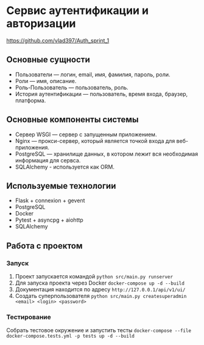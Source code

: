 # Сервис аутентификации и авторизации
https://github.com/vlad397/Auth_sprint_1
## Основные сущности
- Пользователи — логин, email, имя, фамилия, пароль, роли.
- Роли — имя, описание.
- Роль-Пользователь — пользователь, роль.
- История аутентификации — пользователь, время входа, браузер, платформа.

## Основные компоненты системы
- Cервер WSGI — сервер с запущенным приложением.
- Nginx — прокси-сервер, который является точкой входа для веб-приложения.
- PostgreSQL — хранилище данных, в котором лежит вся необходимая информация для сервса.
- SQLAlchemy - используется как ORM.

## Используемые технологии
- Flask + connexion + gevent
- PostgreSQL
- Docker
- Pytest + asyncpg + aiohttp
- SQLAlchemy

## Работа с проектом
### Запуск
1. Проект запускается командой
  ```python src/main.py runserver```
2. Для запуска проекта через Docker
  ```docker-compose up -d --build```
3. Документация находится по адресу ```http://127.0.0.1/api/v1/ui/```
4. Создать суперпользователя
  ```python src/main.py createsuperadmin <email> <login> <password>```

### Тестирование
Собрать тестовое окружение и запустить тесты
```docker-compose --file docker-compose.tests.yml -p tests up -d --build```
